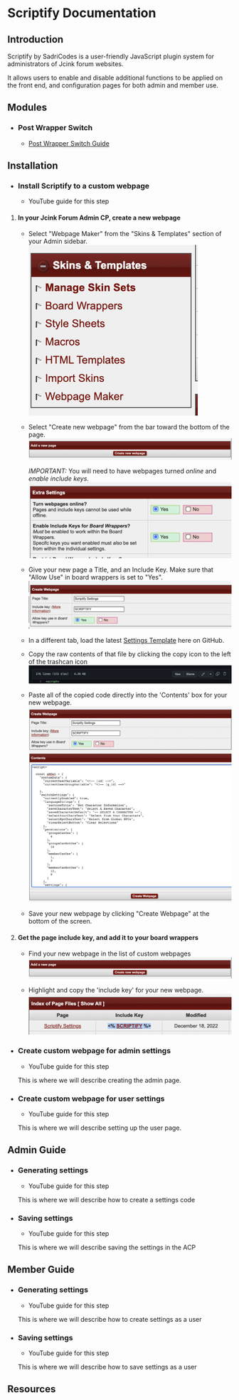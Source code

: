 # Scriptify Documentation

## Introduction

Scriptify by SadriCodes is a user-friendly JavaScript plugin system for administrators of Jcink forum websites.

It allows users to enable and disable additional functions to be applied on the front end, and configuration pages for both admin and member use.

## Modules

- ### Post Wrapper Switch
  - [Post Wrapper Switch Guide](./wrapperSwitch.md)

## Installation

- ### Install Scriptify to a custom webpage

  - YouTube guide for this step

1. #### In your Jcink Forum Admin CP, create a new webpage

   - Select "Webpage Maker" from the "Skins & Templates" section of your Admin sidebar.
     ![The 'Webpage Maker' link in the administrative sidebar](./doc_images/gettowebpages.png)
   - Select "Create new webpage" from the bar toward the bottom of the page.
     ![The 'Create new webpage' bar at the bottom of the page](./doc_images/newwebpagelink.png)

     _IMPORTANT:_ You will need to have webpages turned _online_ and _enable include keys_.
     ![The 'Extra Settings' section contains toggles for the online and enable include keys settings](./doc_images/extrasettingsimportant.png)

   - Give your new page a Title, and an Include Key. Make sure that "Allow Use" in board wrappers is set to "Yes".
     ![Configure your webpage settings here](./doc_images/makeglobalpage.png)

   - In a different tab, load the latest [Settings Template](../templates/settingsTemplate.html) here on GitHub.

   - Copy the raw contents of that file by clicking the copy icon to the left of the trashcan icon
     ![Copy the entire code to your clipboard using the copy icon](./doc_images/githubcopy.png)

   - Paste all of the copied code directly into the 'Contents' box for your new webpage.
     ![The webpage contents box with all of the copied code](./doc_images/codepage.png)

   - Save your new webpage by clicking "Create Webpage" at the bottom of the screen.

2. #### Get the page include key, and add it to your board wrappers

   - Find your new webpage in the list of custom webpages
     ![Your new page information in the list of custom webpages](./doc_images/newwebpagelink.png)

   - Highlight and copy the 'include key' for your new webpage.
     ![Highlight and copy the whole include key](./doc_images/includekeyhighlight.png)

- ### Create custom webpage for admin settings

  - YouTube guide for this step

  This is where we will describe creating the admin page.

- ### Create custom webpage for user settings

  - YouTube guide for this step

  This is where we will describe setting up the user page.

## Admin Guide

- ### Generating settings

  - YouTube guide for this step

  This is where we will describe how to create a settings code

- ### Saving settings

  - YouTube guide for this step

  This is where we will describe saving the settings in the ACP

## Member Guide

- ### Generating settings

  - YouTube guide for this step

  This is where we will describe how to create settings as a user

- ### Saving settings

  - YouTube guide for this step

  This is where we will describe how to save settings as a user

## Resources
